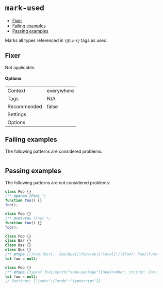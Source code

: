 <a name="user-content-mark-used"></a>
<a name="mark-used"></a>
# <code>mark-used</code>

* [Fixer](#user-content-mark-used-fixer)
* [Failing examples](#user-content-mark-used-failing-examples)
* [Passing examples](#user-content-mark-used-passing-examples)


Marks all types referenced in `{@link}` tags as used.

<a name="user-content-mark-used-fixer"></a>
<a name="mark-used-fixer"></a>
## Fixer

Not applicable.

<a name="user-content-mark-used-fixer-options"></a>
<a name="mark-used-fixer-options"></a>
#### Options

|||
|---|---|
|Context|everywhere|
|Tags|N/A|
|Recommended|false|
|Settings||
|Options||

<a name="user-content-mark-used-failing-examples"></a>
<a name="mark-used-failing-examples"></a>
## Failing examples

The following patterns are considered problems:

````js

````



<a name="user-content-mark-used-passing-examples"></a>
<a name="mark-used-passing-examples"></a>
## Passing examples

The following patterns are not considered problems:

````js
class Foo {}
/** @param {Foo} */
function foo() {}
foo();

class Foo {}
/** @returns {Foo} */
function foo() {}
foo();

class Foo {}
class Bar {}
class Baz {}
class Qux {}
/** @type {(!Foo|?Bar|...Baz|Qux[]|foo=|obj["level1"]|{Foo?: Foo}|function(this:Foo))|external:something} */
let foo = null;

class Foo {}
/** @type {typeof foo|import("some-package")|new(number, string): Foo|foo is Foo|{foo: Foo}} */
let foo = null;
// Settings: {"jsdoc":{"mode":"typescript"}}
````

